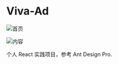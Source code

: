 # Viva-Ad

![首页](http://7xi9q1.com1.z0.glb.clouddn.com/%E5%B1%8F%E5%B9%95%E5%BF%AB%E7%85%A7%202018-03-07%20%E4%B8%8B%E5%8D%885.39.16.png)

![内容](http://7xi9q1.com1.z0.glb.clouddn.com/%E5%B1%8F%E5%B9%95%E5%BF%AB%E7%85%A7%202018-03-07%20%E4%B8%8B%E5%8D%885.38.57.png)

个人 React 实践项目，参考 Ant Design Pro.
